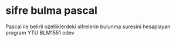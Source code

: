 # sifre bulma pascal
 Pascal ile belirli ozelliklerdeki sifrelerin bulunma suresini hesaplayan program
 YTU BLM1551 odev
